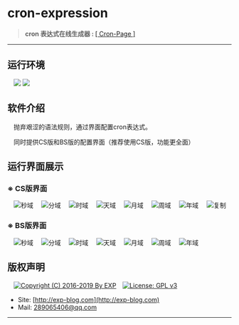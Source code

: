 # cron-expression

> <b>cron&nbsp;表达式在线生成器&nbsp;:&nbsp;</b>[[ Cron-Page ]](https://lyy289065406.github.io/cron-expression/)

------


## 运行环境

　![](https://img.shields.io/badge/Platform-Windows%20x64-brightgreen.svg)  ![](https://img.shields.io/badge/JDK-1.6%2B-brightgreen.svg)


## 软件介绍

　抛弃艰涩的语法规则，通过界面配置cron表达式。

　同时提供CS版和BS版的配置界面（推荐使用CS版，功能更全面）


## 运行界面展示

### ※ CS版界面

　![秒域](https://raw.githubusercontent.com/lyy289065406/cron-expression/master/doc/%E8%BF%90%E8%A1%8C%E6%88%AA%E5%9B%BE/01-CS-%E7%A7%92.png)
　![分域](https://raw.githubusercontent.com/lyy289065406/cron-expression/master/doc/%E8%BF%90%E8%A1%8C%E6%88%AA%E5%9B%BE/02-CS-%E5%88%86.png)
　![时域](https://raw.githubusercontent.com/lyy289065406/cron-expression/master/doc/%E8%BF%90%E8%A1%8C%E6%88%AA%E5%9B%BE/03-CS-%E6%97%B6.png)
　![天域](https://raw.githubusercontent.com/lyy289065406/cron-expression/master/doc/%E8%BF%90%E8%A1%8C%E6%88%AA%E5%9B%BE/04-CS-%E5%A4%A9.png)
　![月域](https://raw.githubusercontent.com/lyy289065406/cron-expression/master/doc/%E8%BF%90%E8%A1%8C%E6%88%AA%E5%9B%BE/05-CS-%E6%9C%88.png)
　![周域](https://raw.githubusercontent.com/lyy289065406/cron-expression/master/doc/%E8%BF%90%E8%A1%8C%E6%88%AA%E5%9B%BE/06-CS-%E5%91%A8.png)
　![年域](https://raw.githubusercontent.com/lyy289065406/cron-expression/master/doc/%E8%BF%90%E8%A1%8C%E6%88%AA%E5%9B%BE/07-CS-%E5%B9%B4.png)
　![复制](https://raw.githubusercontent.com/lyy289065406/cron-expression/master/doc/%E8%BF%90%E8%A1%8C%E6%88%AA%E5%9B%BE/08-CS-%E5%A4%8D%E5%88%B6.png)

### ※ BS版界面

　![秒域](https://raw.githubusercontent.com/lyy289065406/cron-expression/master/doc/%E8%BF%90%E8%A1%8C%E6%88%AA%E5%9B%BE/09-BS-%E7%A7%92.png)
　![分域](https://raw.githubusercontent.com/lyy289065406/cron-expression/master/doc/%E8%BF%90%E8%A1%8C%E6%88%AA%E5%9B%BE/10-BS-%E5%88%86.png)
　![时域](https://raw.githubusercontent.com/lyy289065406/cron-expression/master/doc/%E8%BF%90%E8%A1%8C%E6%88%AA%E5%9B%BE/11-BS-%E6%97%B6.png)
　![天域](https://raw.githubusercontent.com/lyy289065406/cron-expression/master/doc/%E8%BF%90%E8%A1%8C%E6%88%AA%E5%9B%BE/12-BS-%E5%A4%A9.png)
　![月域](https://raw.githubusercontent.com/lyy289065406/cron-expression/master/doc/%E8%BF%90%E8%A1%8C%E6%88%AA%E5%9B%BE/13-BS-%E6%9C%88.png)
　![周域](https://raw.githubusercontent.com/lyy289065406/cron-expression/master/doc/%E8%BF%90%E8%A1%8C%E6%88%AA%E5%9B%BE/14-BS-%E5%91%A8.png)
　![年域](https://raw.githubusercontent.com/lyy289065406/cron-expression/master/doc/%E8%BF%90%E8%A1%8C%E6%88%AA%E5%9B%BE/15-BS-%E5%B9%B4.png)


## 版权声明

　[![Copyright (C) 2016-2019 By EXP](https://img.shields.io/badge/Copyright%20(C)-2016~2019%20By%20EXP-blue.svg)](http://exp-blog.com)　[![License: GPL v3](https://img.shields.io/badge/License-GPL%20v3-blue.svg)](https://www.gnu.org/licenses/gpl-3.0)

- Site: [http://exp-blog.com](http://exp-blog.com) 
- Mail: <a href="mailto:289065406@qq.com?subject=[EXP's Github]%20Your%20Question%20（请写下您的疑问）&amp;body=What%20can%20I%20help%20you?%20（需要我提供什么帮助吗？）">289065406@qq.com</a>


------

